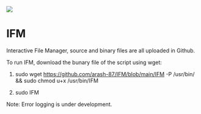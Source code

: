 <img src="https://github.com/arash-87/IFM/blob/main/interactive-file-management-IFM-1.jpg"></img> 
# IFM
Interactive File Manager, source and binary files are all uploaded in Github.

To run IFM, download the bunary file of the script using wget:

1. sudo wget https://github.com/arash-87/IFM/blob/main/IFM -P /usr/bin/ && sudo chmod u+x /usr/bin/IFM

2. sudo IFM

Note: Error logging is under development.
